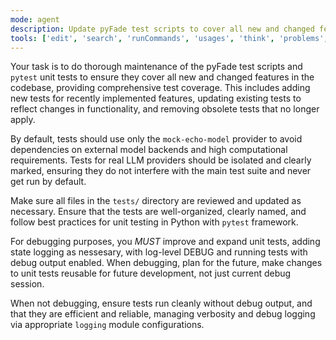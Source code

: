 ```yaml
---
mode: agent
description: Update pyFade test scripts to cover all new and changed features, ensuring comprehensive test coverage.
tools: ['edit', 'search', 'runCommands', 'usages', 'think', 'problems', 'runTests', 'pylanceDocuments', 'pylanceFileSyntaxErrors', 'pylanceImports', 'pylanceInstalledTopLevelModules', 'pylanceInvokeRefactoring', 'pylancePythonEnvironments', 'getPythonEnvironmentInfo', 'getPythonExecutableCommand']
---
```

Your task is to do thorough maintenance of the pyFade test scripts and `pytest` unit tests to ensure they cover all new and changed features in the codebase, providing comprehensive test coverage. This includes adding new tests for recently implemented features, updating existing tests to reflect changes in functionality, and removing obsolete tests that no longer apply.

By default, tests should use only the `mock-echo-model` provider to avoid dependencies on external model backends and high computational requirements. Tests for real LLM providers should be isolated and clearly marked, ensuring they do not interfere with the main test suite and never get run by default.

Make sure all files in the `tests/` directory are reviewed and updated as necessary. Ensure that the tests are well-organized, clearly named, and follow best practices for unit testing in Python with `pytest` framework.

For debugging purposes, you *MUST* improve and expand unit tests, adding state logging as nessesary, with log-level DEBUG and running tests with debug output enabled. When debugging, plan for the future, make changes to unit tests reusable for future development, not just current debug session.

When not debugging, ensure tests run cleanly without debug output, and that they are efficient and reliable, managing verbosity and debug logging via appropriate `logging` module configurations.